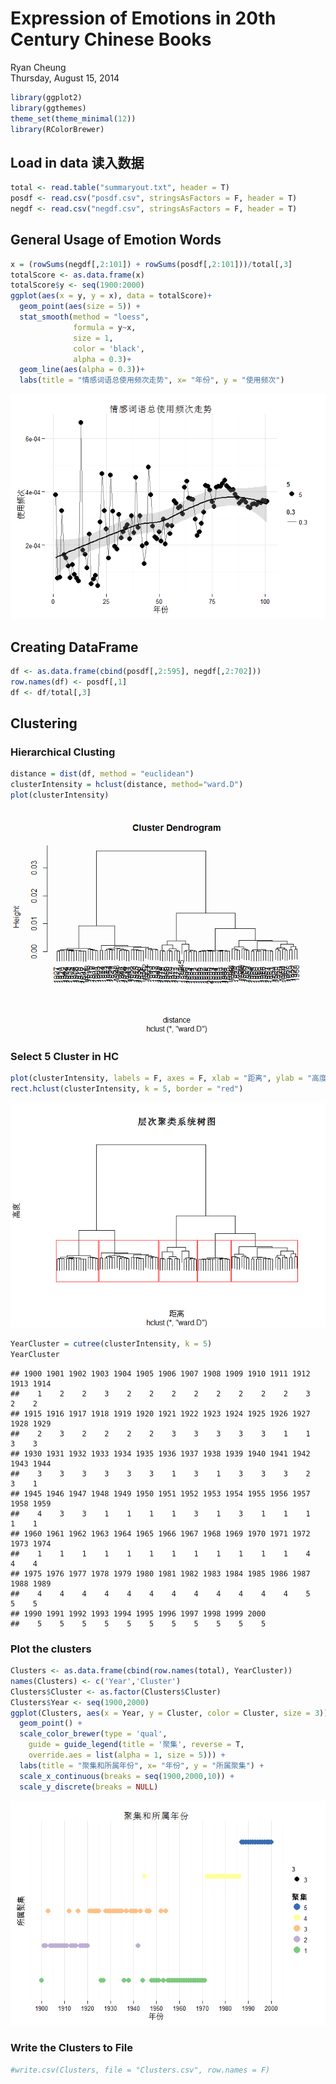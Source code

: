 # Expression of Emotions in 20th Century Chinese Books
Ryan Cheung  
Thursday, August 15, 2014  

```r
library(ggplot2)
library(ggthemes)
theme_set(theme_minimal(12))
library(RColorBrewer)
```

## Load in data 读入数据

```r
total <- read.table("summaryout.txt", header = T)
posdf <- read.csv("posdf.csv", stringsAsFactors = F, header = T)
negdf <- read.csv("negdf.csv", stringsAsFactors = F, header = T)
```

## General Usage of Emotion Words

```r
x = (rowSums(negdf[,2:101]) + rowSums(posdf[,2:101]))/total[,3]
totalScore <- as.data.frame(x)
totalScore$y <- seq(1900:2000)
ggplot(aes(x = y, y = x), data = totalScore)+
  geom_point(aes(size = 5)) +
  stat_smooth(method = "loess",
              formula = y~x,
              size = 1,
              color = 'black',
              alpha = 0.3)+
  geom_line(aes(alpha = 0.3))+
  labs(title = "情感词语总使用频次走势", x= "年份", y = "使用频次")
```

![](Clustering_files/figure-html/GTrend-1.png) 


## Creating DataFrame


```r
df <- as.data.frame(cbind(posdf[,2:595], negdf[,2:702]))
row.names(df) <- posdf[,1]
df <- df/total[,3]
```

## Clustering

### Hierarchical Clusting

```r
distance = dist(df, method = "euclidean")
clusterIntensity = hclust(distance, method="ward.D")
plot(clusterIntensity)
```

![](Clustering_files/figure-html/HIC-1.png) 

### Select 5 Cluster in HC

```r
plot(clusterIntensity, labels = F, axes = F, xlab = "距离", ylab = "高度", main = "层次聚类系统树图", ann = T)
rect.hclust(clusterIntensity, k = 5, border = "red")
```

![](Clustering_files/figure-html/HIC5-1.png) 

```r
YearCluster = cutree(clusterIntensity, k = 5)
YearCluster
```

```
## 1900 1901 1902 1903 1904 1905 1906 1907 1908 1909 1910 1911 1912 1913 1914 
##    1    2    2    3    2    2    2    2    2    2    2    2    3    2    2 
## 1915 1916 1917 1918 1919 1920 1921 1922 1923 1924 1925 1926 1927 1928 1929 
##    2    3    2    2    2    2    3    3    3    3    3    1    1    3    3 
## 1930 1931 1932 1933 1934 1935 1936 1937 1938 1939 1940 1941 1942 1943 1944 
##    3    3    3    3    3    3    1    3    1    3    3    3    2    3    1 
## 1945 1946 1947 1948 1949 1950 1951 1952 1953 1954 1955 1956 1957 1958 1959 
##    4    3    3    1    1    1    1    3    1    3    1    1    1    1    1 
## 1960 1961 1962 1963 1964 1965 1966 1967 1968 1969 1970 1971 1972 1973 1974 
##    1    1    1    1    1    1    1    1    1    1    1    1    4    4    4 
## 1975 1976 1977 1978 1979 1980 1981 1982 1983 1984 1985 1986 1987 1988 1989 
##    4    4    4    4    4    4    4    4    4    4    4    4    5    5    5 
## 1990 1991 1992 1993 1994 1995 1996 1997 1998 1999 2000 
##    5    5    5    5    5    5    5    5    5    5    5
```

### Plot the clusters

```r
Clusters <- as.data.frame(cbind(row.names(total), YearCluster))
names(Clusters) <- c('Year','Cluster')
Clusters$Cluster <- as.factor(Clusters$Cluster)
Clusters$Year <- seq(1900,2000)
ggplot(Clusters, aes(x = Year, y = Cluster, color = Cluster, size = 3)) +
  geom_point() +
  scale_color_brewer(type = 'qual',
    guide = guide_legend(title = '聚集', reverse = T,
    override.aes = list(alpha = 1, size = 5))) +
  labs(title = "聚集和所属年份", x= "年份", y = "所属聚集") +
  scale_x_continuous(breaks = seq(1900,2000,10)) +
  scale_y_discrete(breaks = NULL)
```

![](Clustering_files/figure-html/Cluster-1.png) 

### Write the Clusters to File

```r
#write.csv(Clusters, file = "Clusters.csv", row.names = F)
```





